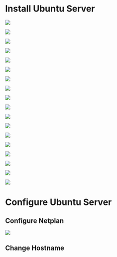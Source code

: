 # Install Ubuntu Server

![](https://github.com/JonmarCorpuz/Documentations/blob/main/Ubuntu%20Server/Assets/Ubuntu%20server%20install%20pt1.png)

![](https://github.com/JonmarCorpuz/Documentations/blob/main/Ubuntu%20Server/Assets/Ubuntu%20server%20install%20pt2.png)

![](https://github.com/JonmarCorpuz/Documentations/blob/main/Ubuntu%20Server/Assets/Ubuntu%20server%20install%20pt3.png)

![](https://github.com/JonmarCorpuz/Documentations/blob/main/Ubuntu%20Server/Assets/Ubuntu%20server%20install%20pt4.png)

![](https://github.com/JonmarCorpuz/Documentations/blob/main/Ubuntu%20Server/Assets/Ubuntu%20server%20install%20pt5.png)

![](https://github.com/JonmarCorpuz/Documentations/blob/main/Ubuntu%20Server/Assets/Ubuntu%20server%20install%20pt6.png)

![](https://github.com/JonmarCorpuz/Documentations/blob/main/Ubuntu%20Server/Assets/Ubuntu%20server%20install%20pt7.png)

![](https://github.com/JonmarCorpuz/Documentations/blob/main/Ubuntu%20Server/Assets/Ubuntu%20server%20install%20pt8.png)

![](https://github.com/JonmarCorpuz/Documentations/blob/main/Ubuntu%20Server/Assets/Ubuntu%20server%20install%20pt9.png)

![](https://github.com/JonmarCorpuz/Documentations/blob/main/Ubuntu%20Server/Assets/Ubuntu%20server%20install%20pt10.png)

![](https://github.com/JonmarCorpuz/Documentations/blob/main/Ubuntu%20Server/Assets/Ubuntu%20server%20install%20pt11.png)

![](https://github.com/JonmarCorpuz/Documentations/blob/main/Ubuntu%20Server/Assets/Ubuntu%20server%20install%20pt12.png)

![](https://github.com/JonmarCorpuz/Documentations/blob/main/Ubuntu%20Server/Assets/Ubuntu%20server%20install%20pt13.png)

![](https://github.com/JonmarCorpuz/Documentations/blob/main/Ubuntu%20Server/Assets/Ubuntu%20server%20install%20pt14.png)

![](https://github.com/JonmarCorpuz/Documentations/blob/main/Ubuntu%20Server/Assets/Ubuntu%20server%20install%20pt15.png)

![](https://github.com/JonmarCorpuz/Documentations/blob/main/Ubuntu%20Server/Assets/Ubuntu%20server%20install%20pt16.png)

![](https://github.com/JonmarCorpuz/Documentations/blob/main/Ubuntu%20Server/Assets/Ubuntu%20server%20install%20pt17.png)

![](https://github.com/JonmarCorpuz/SecondBrain/blob/main/Assets/Whitespace.png)

# Configure Ubuntu Server

## Configure Netplan

![](https://github.com/JonmarCorpuz/SecondBrain/blob/main/Assets/Whitespace.png)

## Change Hostname
